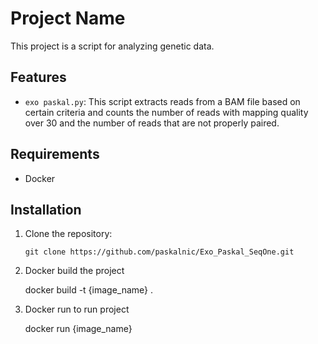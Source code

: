 # Project Name

This project is a script for analyzing genetic data.

## Features

- `exo paskal.py`: This script extracts reads from a BAM file based on certain criteria and counts the number of reads with mapping quality over 30 and the number of reads that are not properly paired.

## Requirements

- Docker

## Installation

1. Clone the repository:

   ```shell
   git clone https://github.com/paskalnic/Exo_Paskal_SeqOne.git
   ```

2. Docker build the project

   docker build -t {image_name} .

3. Docker run to run project

   docker run {image_name}
